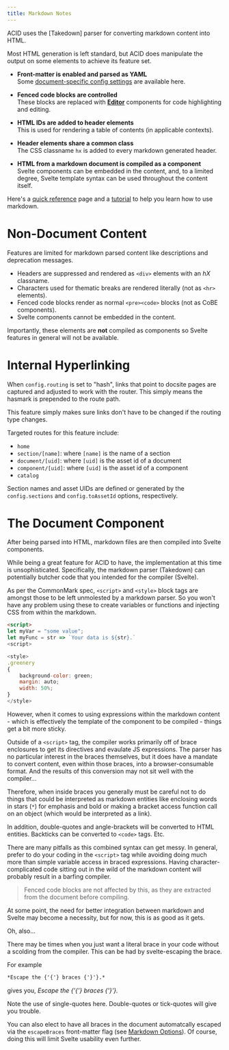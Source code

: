 ```yaml
---
title: Markdown Notes
---
```



ACID uses the [Takedown] parser for converting markdown content into HTML.

Most HTML generation is left standard, but ACID does manipulate the output on some elements to achieve its feature set.

- **Front-matter is enabled and parsed as YAML**  
  Some [document-specific config settings](/document/reference-markdown) are available here.

- **Fenced code blocks are controlled**  
  These blocks are replaced with [**Editor**](/component/stable-common-editor) components for code highlighting and editing.

- **HTML IDs are added to header elements**  
  This is used for rendering a table of contents (in applicable contexts).

- **Header elements share a common class**  
  The CSS classname `hx` is added to every markdown generated header.

- **HTML from a markdown document is compiled as a component**  
  Svelte components can be embedded in the content, and, to a limited degree, Svelte template syntax can be used throughout the content itself.

Here's a [quick reference](https://commonmark.org/help/) page and a [tutorial](https://commonmark.org/help/tutorial/) to help you learn how to use markdown.


# Non-Document Content

Features are limited for markdown parsed content like descriptions and deprecation messages.

- Headers are suppressed and rendered as `<div>` elements with an *hX* classname.
- Characters used for thematic breaks are rendered literally (not as `<hr>` elements).
- Fenced code blocks render as normal `<pre><code>` blocks (not as CoBE components).
- Svelte components cannot be embedded in the content.

Importantly, these elements are **not** compiled as components so Svelte features in general will not be available.


# Internal Hyperlinking

When `config.routing` is set to "hash", links that point to docsite pages are captured and adjusted to work with the router.  This simply means the hasmark is prepended to the route path.

This feature simply makes sure links don't have to be changed if the routing type changes.

Targeted routes for this feature include:

- `home`
- `section/[name]`: where `[name]` is the name of a section
- `document/[uid]`: where `[uid]` is the asset id of a document
- `component/[uid]`: where `[uid]` is the asset id of a component
- `catalog`

Section names and asset UIDs are defined or generated by the `config.sections` and `config.toAssetId` options, respectively.


# The Document Component

After being parsed into HTML, markdown files are then compiled into Svelte components.

While being a great feature for ACID to have, the implementation at this time is unsophisticated.  Specifically, the markdown parser (Takedown) can potentially butcher code that you intended for the compiler (Svelte). 

As per the CommonMark spec, `<script>` and `<style>` block tags are amongst those to be left unmolested by a markdown parser.  So you won't have any problem using these to create variables or functions and injecting CSS from within the markdown.

```md label="example"
<script>
let myVar = "some value";
let myFunc = str => `Your data is ${str}.` 
<script>

<style>
.greenery
{
    background-color: green;
    margin: auto;
    width: 50%;
}
</style>
```

However, when it comes to using expressions within the markdown content - which is effectively the template of the component to be compiled - things get a bit more sticky.

Outside of a `<script>` tag, the compiler works primarily off of brace enclosures to get its directives and evaulate JS expressions.  The parser has no particular interest in the braces themselves, but it does have a mandate to convert content, even within those braces, into a browser-consumable format.  And the results of this conversion may not sit well with the compiler...

Therefore, when inside braces you generally must be careful not to do things that could be interpreted as markdown entities like enclosing words in stars (`*`) for emphasis and bold or making a bracket access function call on an object (which would be interpreted as a link).

In addition, double-quotes and angle-brackets will be converted to HTML entities.  Backticks can be converted to `<code>` tags. Etc.

There are many pitfalls as this combined syntax can get messy. In general, prefer to do your coding in the `<script>` tag while avoiding doing much more than simple variable access in braced expressions.  Having character-complicated code sitting out in the wild of the markdown content will probably result in a barfing compiler.

> Fenced code blocks are not affected by this, as they are extracted from the document before compiling.

At some point, the need for better integration between markdown and Svelte may become a necessity, but for now, this is as good as it gets.

Oh, also...

There may be times when you just want a literal brace in your code without a scolding from the compiler.  This can be had by svelte-escaping the brace.

For example

```md
*Escape the {'{'} braces {'}'}.*
```

gives you, *Escape the {'{'} braces {'}'}.* 

Note the use of single-quotes here.  Double-quotes or tick-quotes will give you trouble.

You can also elect to have all braces in the document automatcally escaped via the `escapeBraces` front-matter flag (see [Markdown Options](/document/reference-markdown)).  Of course, doing this will limit Svelte usability even further.
